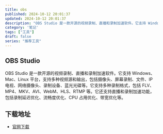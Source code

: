 ```yaml
---
title: obs
published: 2024-10-12 20:01:37
updated: 2024-10-12 20:01:37
description: "OBS Studio 是一款开源的视频录制、直播和录制加速软件。它支持 Windows、Mac、Linux 平台，支持多种视频源和输出，包括摄像头、屏幕录制、文件、IP 电视、网络摄像头、录制设备、蓝光光碟等。它支持多种录制格式，包括 FLV、MP4、MKV、AVI、WebM、HLS、RTMP 等。它还支持直播和录制加速功能，包括录制延迟优化、流畅度优化、CPU 占用优化、带宽优化等。"
category: '笔记'
tags: ["工具"]
draft: false
series: "推荐工具"
---
```

## OBS Studio
OBS Studio 是一款开源的视频录制、直播和录制加速软件。它支持 Windows、Mac、Linux 平台，支持多种视频源和输出，包括摄像头、屏幕录制、文件、IP 电视、网络摄像头、录制设备、蓝光光碟等。它支持多种录制格式，包括 FLV、MP4、MKV、AVI、WebM、HLS、RTMP 等。它还支持直播和录制加速功能，包括录制延迟优化、流畅度优化、CPU 占用优化、带宽优化等。

## 下载地址
- [官网下载](https://obsproject.com/download)
